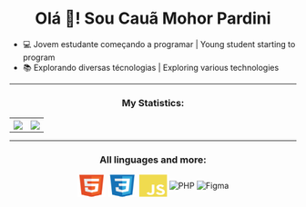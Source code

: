 <h1 align="center"> Olá 👋! Sou Cauã Mohor Pardini </h1>

* 💻 Jovem estudante começando a programar | Young student starting to program
* 📚 Explorando diversas técnologias | Exploring various technologies
  
---

<h3 align="center">My Statistics:</h3>
<table align="center">
  <tr border="none">
    <td width="50%" align="center">
      <a href="https://github.com/anuraghazra/github-readme-stats">
        <img height="135" align="center" src="https://github-readme-stats.vercel.app/api?username=CauaDK&show_icons=true&theme=radical")/> 
      </a>
    </td>
    <td width="50%" align="center">
        <a href="https://github.com/anuraghazra/github-readme-stats">
          <img height="135" align="center" src="https://github-readme-stats.vercel.app/api/top-langs?username=CauaDK&layout=compact&theme=radical&langs_count=8&card_width=340"/>
        </a>
    </td>
  </tr>
</table>

---

<h3 align="center">All linguages and more:</h3>
<p align="center">
    <img align="center" alt="HTML" height="40" width="50" src="https://raw.githubusercontent.com/devicons/devicon/master/icons/html5/html5-original.svg">
    <img align="center" alt="CSS" height="40" width="50" src="https://raw.githubusercontent.com/devicons/devicon/master/icons/css3/css3-original.svg">
    <img align="center" alt="Js" height="40" width="50" src="https://raw.githubusercontent.com/devicons/devicon/master/icons/javascript/javascript-plain.svg">
    <img align="center" alt="PHP" height="40" width="50" src="https://cdn.jsdelivr.net/gh/devicons/devicon@latest/icons/php/php-original.svg" />   
    <img align="center" alt="Figma" height="40" width="50" src="https://cdn.jsdelivr.net/gh/devicons/devicon@latest/icons/figma/figma-original.svg" />  
</p>
